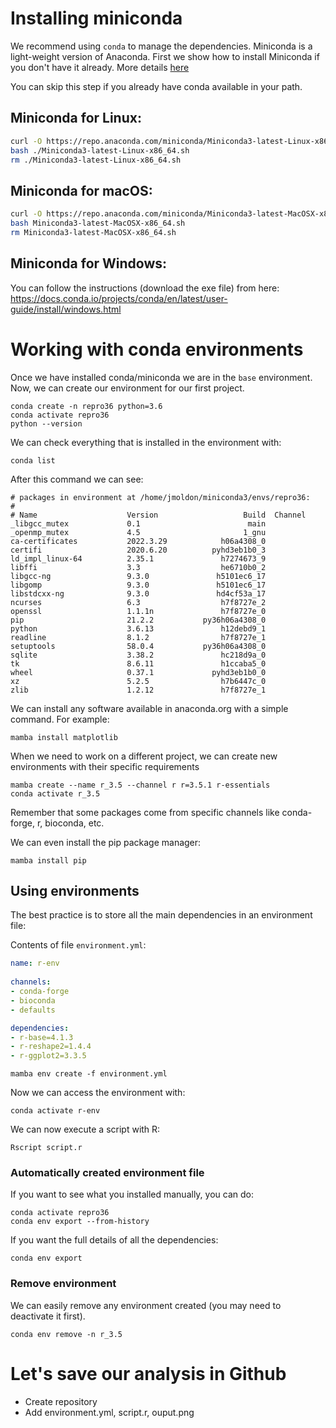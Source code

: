 # Installing miniconda

We recommend using `conda` to manage the dependencies. Miniconda is a light-weight version of Anaconda. First we show how to install Miniconda if you don't have it already. More details [here](https://docs.conda.io/projects/conda/en/latest/user-guide/install/linux.html)

You can skip this step if you already have conda available in your path.

## Miniconda for Linux:
```bash
curl -O https://repo.anaconda.com/miniconda/Miniconda3-latest-Linux-x86_64.sh
bash ./Miniconda3-latest-Linux-x86_64.sh
rm ./Miniconda3-latest-Linux-x86_64.sh
```

## Miniconda for macOS:
```bash
curl -O https://repo.anaconda.com/miniconda/Miniconda3-latest-MacOSX-x86_64.sh
bash Miniconda3-latest-MacOSX-x86_64.sh
rm Miniconda3-latest-MacOSX-x86_64.sh
```

## Miniconda for Windows:
You can follow the instructions (download the exe file) from here: https://docs.conda.io/projects/conda/en/latest/user-guide/install/windows.html


# Working with conda environments

Once we have installed conda/miniconda we are in the `base` environment. Now, we can create our environment for our first project.

```
conda create -n repro36 python=3.6
conda activate repro36
python --version
```
We can check everything that is installed in the environment with:

```
conda list
```

After this command we can see:

```
# packages in environment at /home/jmoldon/miniconda3/envs/repro36:
#
# Name                    Version                   Build  Channel
_libgcc_mutex             0.1                        main  
_openmp_mutex             4.5                       1_gnu  
ca-certificates           2022.3.29            h06a4308_0  
certifi                   2020.6.20          pyhd3eb1b0_3  
ld_impl_linux-64          2.35.1               h7274673_9  
libffi                    3.3                  he6710b0_2  
libgcc-ng                 9.3.0               h5101ec6_17  
libgomp                   9.3.0               h5101ec6_17  
libstdcxx-ng              9.3.0               hd4cf53a_17  
ncurses                   6.3                  h7f8727e_2  
openssl                   1.1.1n               h7f8727e_0  
pip                       21.2.2           py36h06a4308_0  
python                    3.6.13               h12debd9_1  
readline                  8.1.2                h7f8727e_1  
setuptools                58.0.4           py36h06a4308_0  
sqlite                    3.38.2               hc218d9a_0  
tk                        8.6.11               h1ccaba5_0  
wheel                     0.37.1             pyhd3eb1b0_0  
xz                        5.2.5                h7b6447c_0  
zlib                      1.2.12               h7f8727e_1  
```

We can install any software available in anaconda.org with a simple command. For example:

```
mamba install matplotlib
```


When we need to work on a different project, we can create new environments with their specific requirements
```
mamba create --name r_3.5 --channel r r=3.5.1 r-essentials
conda activate r_3.5
```

Remember that some packages come from specific channels like conda-forge, r, bioconda, etc.

We can even install the pip package manager:

```
mamba install pip
```

## Using environments

The best practice is to store all the main dependencies in an environment file:

Contents of file `environment.yml`:
```yml
name: r-env
  
channels:
- conda-forge
- bioconda
- defaults

dependencies:
- r-base=4.1.3
- r-reshape2=1.4.4
- r-ggplot2=3.3.5
```

```
mamba env create -f environment.yml
```

Now we can access the environment with:

```
conda activate r-env
```

We can now execute a script with R:

```
Rscript script.r
```

### Automatically created environment file

If you want to see what you installed manually, you can do:

```
conda activate repro36
conda env export --from-history
```

If you want the full details of all the dependencies:

```
conda env export
```

### Remove environment

We can easily remove any environment created (you may need to deactivate it first).
```
conda env remove -n r_3.5
```

# Let's save our analysis in Github

- Create repository
- Add environment.yml, script.r, ouput.png
